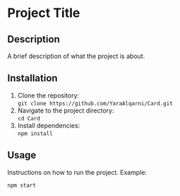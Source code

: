 # Project Title

## Description
A brief description of what the project is about.

## Installation
1. Clone the repository:  
   `git clone https://github.com/YaraAlqarni/Card.git`
2. Navigate to the project directory:  
   `cd Card`
3. Install dependencies:  
   `npm install`

## Usage
Instructions on how to run the project. Example:
```bash
npm start
